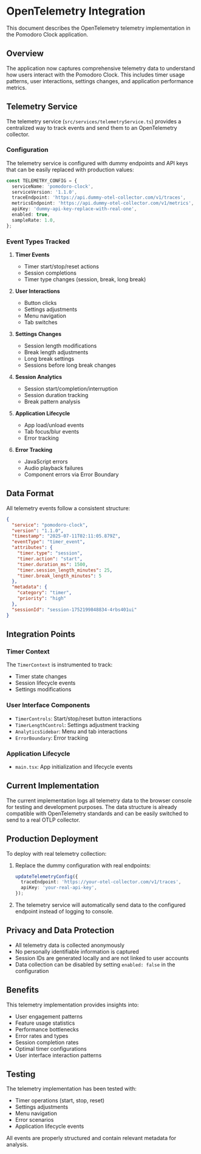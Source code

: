 # OpenTelemetry Integration

This document describes the OpenTelemetry telemetry implementation in the Pomodoro Clock application.

## Overview

The application now captures comprehensive telemetry data to understand how users interact with the Pomodoro Clock. This includes timer usage patterns, user interactions, settings changes, and application performance metrics.

## Telemetry Service

The telemetry service (`src/services/telemetryService.ts`) provides a centralized way to track events and send them to an OpenTelemetry collector.

### Configuration

The telemetry service is configured with dummy endpoints and API keys that can be easily replaced with production values:

```typescript
const TELEMETRY_CONFIG = {
  serviceName: 'pomodoro-clock',
  serviceVersion: '1.1.0',
  traceEndpoint: 'https://api.dummy-otel-collector.com/v1/traces',
  metricsEndpoint: 'https://api.dummy-otel-collector.com/v1/metrics',
  apiKey: 'dummy-api-key-replace-with-real-one',
  enabled: true,
  sampleRate: 1.0,
};
```

### Event Types Tracked

1. **Timer Events**
   - Timer start/stop/reset actions
   - Session completions
   - Timer type changes (session, break, long break)

2. **User Interactions**
   - Button clicks
   - Settings adjustments
   - Menu navigation
   - Tab switches

3. **Settings Changes**
   - Session length modifications
   - Break length adjustments
   - Long break settings
   - Sessions before long break changes

4. **Session Analytics**
   - Session start/completion/interruption
   - Session duration tracking
   - Break pattern analysis

5. **Application Lifecycle**
   - App load/unload events
   - Tab focus/blur events
   - Error tracking

6. **Error Tracking**
   - JavaScript errors
   - Audio playback failures
   - Component errors via Error Boundary

## Data Format

All telemetry events follow a consistent structure:

```json
{
  "service": "pomodoro-clock",
  "version": "1.1.0",
  "timestamp": "2025-07-11T02:11:05.879Z",
  "eventType": "timer_event",
  "attributes": {
    "timer.type": "session",
    "timer.action": "start",
    "timer.duration_ms": 1500,
    "timer.session_length_minutes": 25,
    "timer.break_length_minutes": 5
  },
  "metadata": {
    "category": "timer",
    "priority": "high"
  },
  "sessionId": "session-1752199848834-4rbs401ui"
}
```

## Integration Points

### Timer Context
The `TimerContext` is instrumented to track:
- Timer state changes
- Session lifecycle events
- Settings modifications

### User Interface Components
- `TimerControls`: Start/stop/reset button interactions
- `TimerLengthControl`: Settings adjustment tracking
- `AnalyticsSidebar`: Menu and tab interactions
- `ErrorBoundary`: Error tracking

### Application Lifecycle
- `main.tsx`: App initialization and lifecycle events

## Current Implementation

The current implementation logs all telemetry data to the browser console for testing and development purposes. The data structure is already compatible with OpenTelemetry standards and can be easily switched to send to a real OTLP collector.

## Production Deployment

To deploy with real telemetry collection:

1. Replace the dummy configuration with real endpoints:
   ```typescript
   updateTelemetryConfig({
     traceEndpoint: 'https://your-otel-collector.com/v1/traces',
     apiKey: 'your-real-api-key',
   });
   ```

2. The telemetry service will automatically send data to the configured endpoint instead of logging to console.

## Privacy and Data Protection

- All telemetry data is collected anonymously
- No personally identifiable information is captured
- Session IDs are generated locally and are not linked to user accounts
- Data collection can be disabled by setting `enabled: false` in the configuration

## Benefits

This telemetry implementation provides insights into:
- User engagement patterns
- Feature usage statistics
- Performance bottlenecks
- Error rates and types
- Session completion rates
- Optimal timer configurations
- User interface interaction patterns

## Testing

The telemetry implementation has been tested with:
- Timer operations (start, stop, reset)
- Settings adjustments
- Menu navigation
- Error scenarios
- Application lifecycle events

All events are properly structured and contain relevant metadata for analysis.